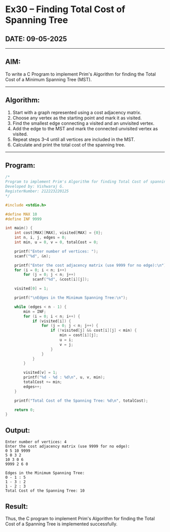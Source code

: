 # Ex30 – Finding Total Cost of Spanning Tree

## DATE: 09-05-2025

---

## AIM:
To write a C Program to implement Prim's Algorithm for finding the Total Cost of a Minimum Spanning Tree (MST).

---

## Algorithm:
1. Start with a graph represented using a cost adjacency matrix.
2. Choose any vertex as the starting point and mark it as visited.
3. Find the smallest edge connecting a visited and an unvisited vertex.
4. Add the edge to the MST and mark the connected unvisited vertex as visited.
5. Repeat steps 3–4 until all vertices are included in the MST.
6. Calculate and print the total cost of the spanning tree.

---

## Program:
```c
/*
Program to implement Prim's Algorithm for finding Total Cost of spanning tree
Developed by: Vishwaraj G.
RegisterNumber: 212223220125
*/

#include <stdio.h>

#define MAX 10
#define INF 9999

int main() {
    int cost[MAX][MAX], visited[MAX] = {0};
    int n, i, j, edges = 0;
    int min, u = 0, v = 0, totalCost = 0;

    printf("Enter number of vertices: ");
    scanf("%d", &n);

    printf("Enter the cost adjacency matrix (use 9999 for no edge):\n");
    for (i = 0; i < n; i++)
        for (j = 0; j < n; j++)
            scanf("%d", &cost[i][j]);

    visited[0] = 1;

    printf("\nEdges in the Minimum Spanning Tree:\n");

    while (edges < n - 1) {
        min = INF;
        for (i = 0; i < n; i++) {
            if (visited[i]) {
                for (j = 0; j < n; j++) {
                    if (!visited[j] && cost[i][j] < min) {
                        min = cost[i][j];
                        u = i;
                        v = j;
                    }
                }
            }
        }

        visited[v] = 1;
        printf("%d - %d : %d\n", u, v, min);
        totalCost += min;
        edges++;
    }

    printf("Total Cost of the Spanning Tree: %d\n", totalCost);

    return 0;
}
```
## Output:
```
Enter number of vertices: 4
Enter the cost adjacency matrix (use 9999 for no edge):
0 5 10 9999
5 0 3 2
10 3 0 6
9999 2 6 0

Edges in the Minimum Spanning Tree:
0 - 1 : 5
1 - 3 : 2
1 - 2 : 3
Total Cost of the Spanning Tree: 10
```
## Result:
Thus, the C program to implement Prim's Algorithm for finding the Total Cost of a Spanning Tree is implemented successfully.
